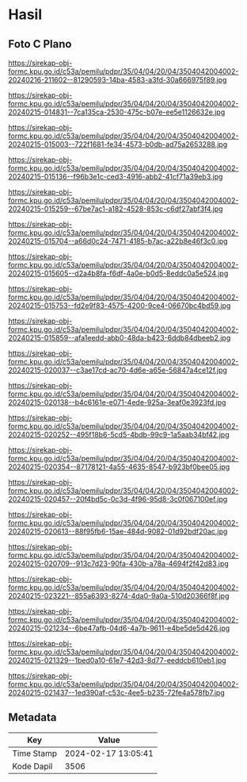 # Hasil

## Foto C Plano

https://sirekap-obj-formc.kpu.go.id/c53a/pemilu/pdpr/35/04/04/20/04/3504042004002-20240216-211602--81290593-14ba-4583-a3fd-30a666975f89.jpg

https://sirekap-obj-formc.kpu.go.id/c53a/pemilu/pdpr/35/04/04/20/04/3504042004002-20240215-014831--7ca135ca-2530-475c-b07e-ee5e1126632e.jpg

https://sirekap-obj-formc.kpu.go.id/c53a/pemilu/pdpr/35/04/04/20/04/3504042004002-20240215-015003--722f1681-fe34-4573-b0db-ad75a2653288.jpg

https://sirekap-obj-formc.kpu.go.id/c53a/pemilu/pdpr/35/04/04/20/04/3504042004002-20240215-015136--f96b3e1c-ced3-4916-abb2-41cf71a39eb3.jpg

https://sirekap-obj-formc.kpu.go.id/c53a/pemilu/pdpr/35/04/04/20/04/3504042004002-20240215-015259--67be7ac1-a182-4528-853c-c6df27abf3f4.jpg

https://sirekap-obj-formc.kpu.go.id/c53a/pemilu/pdpr/35/04/04/20/04/3504042004002-20240215-015704--a66d0c24-7471-4185-b7ac-a22b8e46f3c0.jpg

https://sirekap-obj-formc.kpu.go.id/c53a/pemilu/pdpr/35/04/04/20/04/3504042004002-20240215-015605--d2a4b8fa-f6df-4a0e-b0d5-8eddc0a5e524.jpg

https://sirekap-obj-formc.kpu.go.id/c53a/pemilu/pdpr/35/04/04/20/04/3504042004002-20240215-015753--fd2e9f83-4575-4200-9ce4-06670bc4bd59.jpg

https://sirekap-obj-formc.kpu.go.id/c53a/pemilu/pdpr/35/04/04/20/04/3504042004002-20240215-015859--afa1eedd-abb0-48da-b423-6ddb84dbeeb2.jpg

https://sirekap-obj-formc.kpu.go.id/c53a/pemilu/pdpr/35/04/04/20/04/3504042004002-20240215-020037--c3ae17cd-ac70-4d6e-a65e-56847a4ce12f.jpg

https://sirekap-obj-formc.kpu.go.id/c53a/pemilu/pdpr/35/04/04/20/04/3504042004002-20240215-020138--b4c6161e-e071-4ede-925a-3eaf0e3923fd.jpg

https://sirekap-obj-formc.kpu.go.id/c53a/pemilu/pdpr/35/04/04/20/04/3504042004002-20240215-020252--495f18b6-5cd5-4bdb-99c9-1a5aab34bf42.jpg

https://sirekap-obj-formc.kpu.go.id/c53a/pemilu/pdpr/35/04/04/20/04/3504042004002-20240215-020354--87178121-4a55-4635-8547-b923bf0bee05.jpg

https://sirekap-obj-formc.kpu.go.id/c53a/pemilu/pdpr/35/04/04/20/04/3504042004002-20240215-020457--20f4bd5c-0c3d-4f96-95d8-3c0f067100ef.jpg

https://sirekap-obj-formc.kpu.go.id/c53a/pemilu/pdpr/35/04/04/20/04/3504042004002-20240215-020613--88f95fb6-15ae-484d-9082-01d92bdf20ac.jpg

https://sirekap-obj-formc.kpu.go.id/c53a/pemilu/pdpr/35/04/04/20/04/3504042004002-20240215-020709--913c7d23-90fa-430b-a78a-4694f2f42d83.jpg

https://sirekap-obj-formc.kpu.go.id/c53a/pemilu/pdpr/35/04/04/20/04/3504042004002-20240215-023221--855a6393-8274-4da0-9a0a-510d20366f8f.jpg

https://sirekap-obj-formc.kpu.go.id/c53a/pemilu/pdpr/35/04/04/20/04/3504042004002-20240215-021234--6be47afb-04d6-4a7b-9611-e4be5de5d426.jpg

https://sirekap-obj-formc.kpu.go.id/c53a/pemilu/pdpr/35/04/04/20/04/3504042004002-20240215-021329--1bed0a10-61e7-42d3-8d77-eeddcb610eb1.jpg

https://sirekap-obj-formc.kpu.go.id/c53a/pemilu/pdpr/35/04/04/20/04/3504042004002-20240215-021437--1ed390af-c53c-4ee5-b235-72fe4a578fb7.jpg


## Metadata

| Key        | Value               |
| ---------- | ------------------- |
| Time Stamp | 2024-02-17 13:05:41 |
| Kode Dapil | 3506                |



